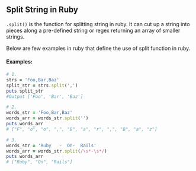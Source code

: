 ## Split String in Ruby

`.split()` is the function for splitting string in ruby. It can cut up a string into pieces along a pre-defined string or regex returning an array of smaller strings.

Below are few examples in ruby that define the use of split function in ruby. 

#### Examples: 
```ruby
# 1.
strs = 'Foo,Bar,Baz'
split_str = strs.split(',')
puts split_str
#Output ['Foo', 'Bar', 'Baz']

# 2.
words_str = 'Foo,Bar,Baz'
words_arr = words_str.split('')
puts words_arr
# ["F", "o", "o", ",", "B", "a", "r", ",", "B", "a", "z"]

# 3.
words_str = 'Ruby   -  On-  Rails'
words_arr = words_str.split(/\s*-\s*/)
puts words_arr
# ["Ruby", "On", "Rails"]
```
